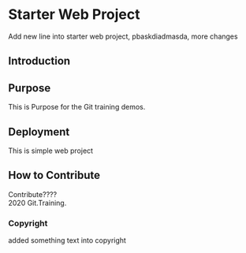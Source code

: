 # Starter Web Project
Add new line into starter web project, pbaskdiadmasda, more changes

## Introduction

## Purpose
This is Purpose for the Git training demos.

## Deployment
This is simple web project

## How to Contribute
Contribute????	
2020 Git.Training.

### Copyright 
added something text into copyright